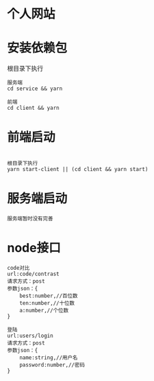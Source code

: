 # 个人网站

# 安装依赖包

根目录下执行

```
服务端
cd service && yarn
```

```
前端
cd client && yarn
```

# 前端启动

```

根目录下执行
yarn start-client || (cd client && yarn start)

```

# 服务端启动

```
服务端暂时没有完善
```
# node接口

```
code对比
url:code/contrast
请求方式：post
参数json：{
    best:number,//百位数
    ten:number,//十位数
    a:number,//个位数
}
```
```
登陆
url:users/login
请求方式：post
参数json：{
    name:string,//用户名
    password:number,//密码
}
```